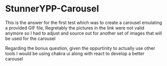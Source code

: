 # StunnerYPP-Carousel

This is the answer for the first test which was to create a carousel emulating a provided GIF file,
Regretably the pictures in the link were not valid anymore so I had to adjust and source out for another set of images that will 
be used for the carousel

Regarding the bonus question, given the oppurtinity to actually use other tools I would be using chakra ui along with react to develop a better carousel 
